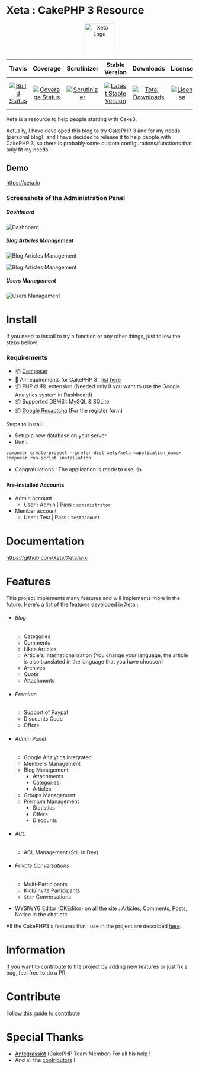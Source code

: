 # Xeta : CakePHP 3 Resource
<p align="center">
  <img src="https://cloud.githubusercontent.com/assets/8210023/19826622/a0a80d62-9d8f-11e6-9efb-5838b3c1c3f2.png" alt="Xeta Logo" height="80"/>
</p>

|Travis|Coverage|Scrutinizer|Stable Version|Downloads|License|CakePHP|
|:------:|:-------:|:-------:|:------:|:------:|:------:|:------:|
|[![Build Status](https://img.shields.io/travis/Xety/Xeta.svg?style=flat-square)](https://travis-ci.org/Xety/Xeta)|[![Coverage Status](https://img.shields.io/coveralls/Xety/Xeta/master.svg?style=flat-square)](https://coveralls.io/r/Xety/Xeta)|[![Scrutinizer](https://img.shields.io/scrutinizer/g/Xety/Xeta.svg?style=flat-square)](https://scrutinizer-ci.com/g/Xety/Xeta)|[![Latest Stable Version](https://img.shields.io/packagist/v/Xety/Xeta.svg?style=flat-square)](https://packagist.org/packages/xety/xeta)|[![Total Downloads](https://img.shields.io/packagist/dt/xety/xeta.svg?style=flat-square)](https://packagist.org/packages/xety/xeta)|[![License](https://img.shields.io/badge/license-MIT-brightgreen.svg?style=flat-square)](https://packagist.org/packages/xety/xeta)|[![CakePHP 3](https://img.shields.io/badge/CakePHP 3-%E2%99%A5-44CB12.svg?style=flat-square)](http://cakephp.org)

Xeta is a resource to help people starting with Cake3.

Actually, I have developed this blog to try CakePHP 3 and for my needs (personal blog), and I have decided to release it to help people with CakePHP 3, so there is probably some custom configurations/functions that only fit my needs.

## Demo
https://xeta.io

### Screenshots of the Administration Panel
##### Dashboard
![Dashboard](https://cloud.githubusercontent.com/assets/8210023/19932908/f9204772-a111-11e6-84f5-750f15adc576.png)

##### Blog Articles Management
![Blog Articles Management](https://cloud.githubusercontent.com/assets/8210023/19932809/9f23fc6e-a111-11e6-89c3-bb53705fbd93.png)

![Blog Articles Management](https://cloud.githubusercontent.com/assets/8210023/19932872/dd69977c-a111-11e6-92a4-e16bcfb89e8e.png)

##### Users Management
![Users Management](https://cloud.githubusercontent.com/assets/8210023/19932834/b83c050c-a111-11e6-88c3-b122b30f9c08.png)

# Install
If you need to install to try a function or any other things, just follow the steps bellow.

### Requirements
* :package: [Composer](https://getcomposer.org)
* :cake: All requirements for CakePHP 3 : [list here](http://book.cakephp.org/3.0/en/installation.html#requirements)
* :package: PHP cURL extension (Needed only if you want to use the Google Analytics system in Dashboard)
* :package: Supported DBMS : MySQL & SQLite
* :package: [Google Recaptcha](https://www.google.com/recaptcha/intro/index.html) (For the register form)

Steps to install :
* Setup a new database on your server
* Run :
```
composer create-project --prefer-dist xety/xeta <application_name>
composer run-script installation
```
* Congratulations ! The application is ready to use. :+1:

#### Pre-installed Accounts
* Admin account
    * User : Admin | Pass : `administrator`
* Member account
    * User : Test | Pass : `testaccount`

# Documentation
https://github.com/Xety/Xeta/wiki

# Features
This project implements many features and will implements more in the future. Here's a list of the features developed in Xeta :

* ###### Blog
    * Categories
    * Comments
    * Likes Articles
    * Article's Internationalization (You change your language, the article is also translated in the language that you have choosen)
    * Archives
    * Quote
    * Attachments

* ###### Premium
    * Support of Paypal
    * Discounts Code
    * Offers

* ###### Admin Panel
    * Google Analytics integrated
    * Members Management
    * Blog Management
        * Attachments
        * Categories
        * Articles
    * Groups Management
    * Premium Management
        * Statistics
        * Offers
        * Discounts

* ###### ACL
    * ACL Management (Still in Dev)

* ###### Private Conversations
    * Multi-Participants
    * Kick/Invite Participants
    * `Star` Conversations

* WYSIWYG Editor (CKEditor) on all the site : Articles, Comments, Posts, Notice in the chat etc

All the CakePHP3's features that i use in the project are described [here](https://github.com/Xety/Xeta/blob/master/CakePHP3Features.md).

# Information
If you want to contribute to the project by adding new features or just fix a bug, feel free to do a PR.

# Contribute
[Follow this guide to contribute](https://github.com/Xety/Xeta/blob/master/CONTRIBUTING.md)

# Special Thanks
* [Antograssiot](https://github.com/antograssiot) (CakePHP Team Member) For all his help !
* And all the [contributors](https://github.com/Xety/Xeta/graphs/contributors) !
